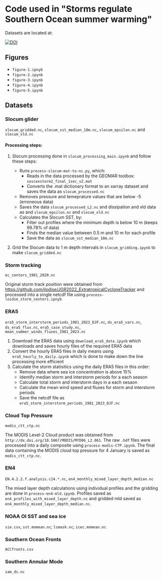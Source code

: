 # Code used in "Storms regulate Southern Ocean summer warming"

Datasets are located at:

[![DOI](https://zenodo.org/badge/DOI/10.5281/zenodo.12779502.svg)](https://doi.org/10.5281/zenodo.12779502) 

## Figures

- `figure-1.ipnyb`
- `figure-2.ipynb`
- `figure-3.ipynb`
- `figure-4.ipynb`
- `figure-5.ipynb`

## Datasets 

### Slocum glider 

`slocum_gridded.nc`, `slocum_sst_median_10m.nc`, `slocum_epsilon.nc` and `slocum_xld.nc`

#### Processing steps:

1. Slocum processing done in `slocum_processing_main.ipynb` and follow these steps:

	- Runs `process-slocum-mat-to-nc.py`, which:
		- Reads in the data processed by the GEOMAR toolbox: `soscexstorm2_final_1sec_v2.mat`
		- Converts the .mat dictionary format to an xarray dataset and saves the data as `slocum_processed.nc`
	- Removes pressure and temeprature values that are below -5 (erroneous data)
	- Saves the data `slocum_processed_L2.nc` and dissipation and xld data as and `slocum_epsilon.nc` and `slocum_xld.nc`
	- Calculates the Slocum SST, by:
		- Filter out profiles where the minimum depth is below 10 m (keeps 99.78% of data)
		- Finds the median value between 0.5 m and 10 m for each profile
		- Save the data as `slocum_sst_median_10m.nc`

2. Grid the Slocum data to 1 m depth intervals in `slocum_gridding.ipynb` to make `slocum_gridded.nc`

### Storm tracking

`ec_centers_1981_2020.nc`

Original storm track position were obtained from https://github.com/jlodise/JGR2022_ExtratropicalCycloneTracker and processed into a single netcdf file using `process-loidse_storm_centers.ipnyb`

### ERA5

`era5_storm_interstorm_periods_1981_2023_DJF.nc`, `ds_era5_vars.nc`, `ds_era5_flux.nc`, `era5_case_study.nc`, `mean_summer_winds_fluxes_1981_2023.nc`

1. Download the ERA5 data using `download_era5_data.ipynb` which downloads and saves hourly files of the required ERA5 data
2. Convert the hourly ERA5 files in daily means using `era5_hourly_to_daily.ipynb` which is done to make down the line processing more efficient
3. Calculate the storm statisitics using the daily ERA5 files in this order:
	- Remove data where sea ice concentration is above 15%
	- Identify median storm and interstorm periods for a each season
	- Calculate total storm and interstorm days in a each sesaon
	- Calculate the mean wind speed and fluxes for storm and interstorm periods
	- Save the netcdf file as `era5_storm_interstorm_periods_1981_2023_DJF.nc`

### Cloud Top Pressure

`modis_ctt_ctp.nc`

The MODIS Level-2 Cloud product was obtained from `http://dx.doi.org/10.5067/MODIS/MYD06_L2.061`. The raw `.hdf` files were processed into a daily composite using `process-modis-CTP.ipynb`. The final data containing the MODIS cloud top pressure for 4 January is saved as `modis_ctt_ctp.nc`.

### EN4

`EN.4.2.2.f.analysis.c14.*.nc`, `en4_monthly_mixed_layer_depth_median.nc`

The mixed layer depth calculations using individual profiles and the gridding are done in `process-en4-mld.ipynb`. Profiles saved as `en4_profiles_with_mixed_layer_depth.nc` and gridded mld saved as `en4_monthly_mixed_layer_depth_median.nc`.

### NOAA OI SST and sea ice

`sie.csv`, `sst.mnmean.nc`; `lsmask.nc`; `icec.mnmean.nc`

### Southern Ocean Fronts

`ACCfronts.csv`

### Southern Annular Mode

`sam_ds.nc`
